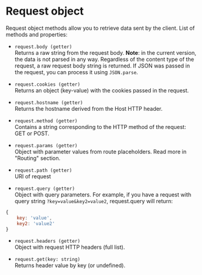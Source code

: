 # Request object
Request object methods allow you to retrieve data sent 
by the client. List of methods and properties:

* `request.body (getter)`  
Returns a raw string from the request body. **Note**: in the current version, the data is not 
parsed in any way. Regardless of the content type of 
the request, a raw request body string is returned. If 
JSON was passed in the request, you can process it 
using `JSON.parse`.

* `request.cookies (getter)`  
Returns an object (key-value) with the cookies passed in the request.

* `request.hostname (getter)`  
Returns the hostname derived from the Host HTTP header.

* `request.method (getter)`  
Contains a string corresponding to the HTTP method 
of the request: GET or POST.

* `request.params (getter)`  
Object with parameter values from route placeholders.
Read more in "Routing" section.

* `request.path (getter)`  
URI of request

* `request.query (getter)`  
Object with query parameters. For example, if you have 
a request with query string `?key=value&key2=value2`, 
request.query will return:
```javascript
{
    key: 'value',
    key2: 'value2'
}
```

* `request.headers (getter)`  
Object with request HTTP headers (full list).

* `request.get(key: string)`  
Returns header value by key (or undefined).
